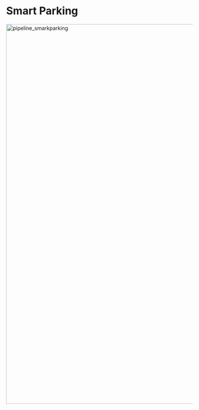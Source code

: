# Smart Parking 
<img width="1024" height="1024" alt="pipeline_smarkparking" src="https://github.com/user-attachments/assets/bbac512a-4c73-4842-82a7-d79cb69a4e37" />
